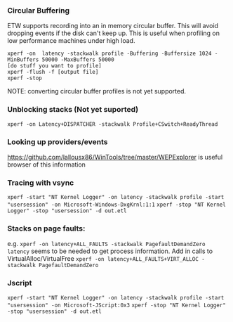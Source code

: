 ### Circular Buffering
ETW supports recording into an in memory circular buffer. This will avoid
dropping events if the disk can't keep up. This is useful when profiling on low
performance machines under high load.
```
xperf -on  latency -stackwalk profile -Buffering -Buffersize 1024 -MinBuffers 50000 -MaxBuffers 50000
[do stuff you want to profile]
xperf -flush -f [output file]
xperf -stop
```

NOTE: converting circular buffer profiles is not yet supported.

### Unblocking stacks (Not yet suported)

```
xperf -on Latency+DISPATCHER -stackwalk Profile+CSwitch+ReadyThread
```


### Looking up providers/events

https://github.com/lallousx86/WinTools/tree/master/WEPExplorer is useful browser of this information

### Tracing with vsync
`xperf -start "NT Kernel Logger" -on latency -stackwalk profile -start "usersession" -on Microsoft-Windows-DxgKrnl:1:1`
`xperf -stop "NT Kernel Logger" -stop "usersession" -d out.etl`

### Stacks on page faults:
e.g. `xperf -on latency+ALL_FAULTS -stackwalk PagefaultDemandZero`
`latency` seems to be needed to get process information.
Add in calls to VirtualAlloc/VirtualFree
`xperf -on latency+ALL_FAULTS+VIRT_ALLOC -stackwalk PagefaultDemandZero`

### Jscript
`xperf -start "NT Kernel Logger" -on latency -stackwalk profile -start "usersession" -on Microsoft-JScript:0x3`
`xperf -stop "NT Kernel Logger" -stop "usersession" -d out.etl`
